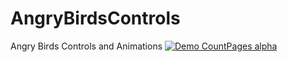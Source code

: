 # AngryBirdsControls
Angry Birds Controls and Animations
[![Demo CountPages alpha](https://j.gifs.com/xG4qzr.gif)](https://www.youtube.com/watch?v=uJHtNrSSOTQ)
